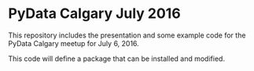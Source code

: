 PyData Calgary July 2016
========================

This repository includes the presentation and some example code for the PyData
Calgary meetup for July 6, 2016.

This code will define a package that can be installed and modified.
